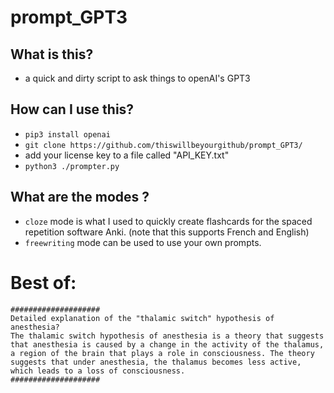 # prompt_GPT3

## What is this?
* a quick and dirty script to ask things to openAI's GPT3

## How can I use this?
* `pip3 install openai`
* `git clone https://github.com/thiswillbeyourgithub/prompt_GPT3/`
* add your license key to a file called "API_KEY.txt"
* `python3 ./prompter.py`

## What are the modes ?
* `cloze` mode is what I used to quickly create flashcards for the spaced repetition software Anki. (note that this supports French and English)
* `freewriting` mode can be used to use your own prompts.


# Best of:
```
####################
Detailed explanation of the "thalamic switch" hypothesis of anesthesia?
The thalamic switch hypothesis of anesthesia is a theory that suggests that anesthesia is caused by a change in the activity of the thalamus, a region of the brain that plays a role in consciousness. The theory suggests that under anesthesia, the thalamus becomes less active, which leads to a loss of consciousness.
####################
```
